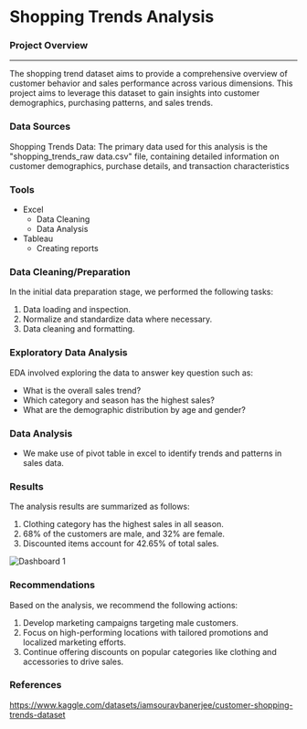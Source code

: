 # Shopping Trends Analysis

### Project Overview
---

The shopping trend dataset aims to provide a comprehensive overview of customer behavior and sales performance across various dimensions. This project aims to leverage this dataset to gain insights into customer demographics, purchasing patterns, and sales trends.

### Data Sources

Shopping Trends Data: The primary data used for this analysis is the "shopping_trends_raw data.csv" file, containing detailed information on customer demographics, purchase details, and transaction characteristics

### Tools

- Excel
  - Data Cleaning
  - Data Analysis
- Tableau
  - Creating reports
  
 ### Data Cleaning/Preparation
 
 In the initial data preparation stage, we performed the following tasks:
 1. Data loading and inspection.
 2. Normalize and standardize data where necessary.
 3. Data cleaning and formatting.

### Exploratory Data Analysis

EDA involved exploring the data to answer key question such as:

  - What is the overall sales trend?
  - Which category and season has the highest sales?
  - What are the demographic distribution by age and gender?

### Data Analysis

  - We make use of pivot table in excel to identify trends and patterns in sales data.

### Results

The analysis results are summarized as follows:
1. Clothing category has the highest sales in all season.
2. 68% of the customers are male, and 32% are female.
3. Discounted items account for 42.65% of total sales.

![Dashboard 1](https://github.com/OladimejiA17/Shopping-Trend-Analysis/assets/173624437/039477bb-41f1-4487-8416-95924babc2c1)

### Recommendations

Based on the analysis, we recommend the following actions:
1. Develop marketing campaigns targeting male customers.
2. Focus on high-performing locations with tailored promotions and localized marketing efforts.
3. Continue offering discounts on popular categories like clothing and accessories to drive sales.

### References

https://www.kaggle.com/datasets/iamsouravbanerjee/customer-shopping-trends-dataset










    
